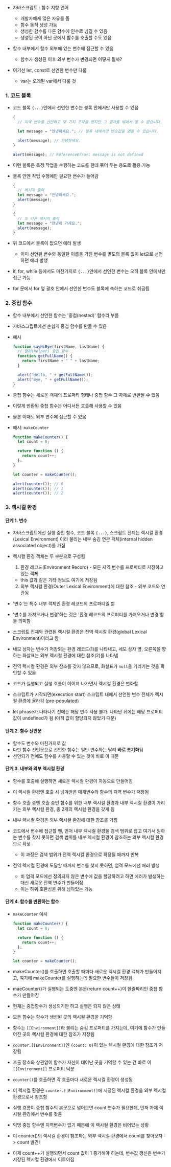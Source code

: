 - 자바스크립트 : 함수 지향 언어
  - 개발자에게 많은 자유를 줌
  - 함수 동적 생성 가능
  - 생성한 함수를 다른 함수에 인수로 넘길 수 있음
  - 생성된 곳이 아닌 곳에서 함수를 호출할 수도 있음
- 함수 내부에서 함수 외부에 있는 변수에 접근할 수 있음

  - 함수가 생성된 이후 외부 변수가 변경되면 어떻게 될까?

- 여기선 let, const로 선언한 변수만 다룸
  - var는 오래된 var에서 다룰 것

### 1. 코드 블록

- 코드 블록 `{...}`안에서 선언한 변수는 블록 안에서만 사용할 수 있음

  ```javascript
  {
    // 지역 변수를 선언하고 몇 가지 조작을 했지만 그 결과를 밖에서 볼 수 없습니다.

    let message = "안녕하세요."; // 블록 내에서만 변숫값을 얻을 수 있습니다.

    alert(message); // 안녕하세요.
  }

  alert(message); // ReferenceError: message is not defined
  ```

- 이런 블록은 특정 작업을 수행하는 코드를 한데 묶어 두는 용도로 활용 가능
- 블록 안엔 작업 수행에만 필요한 변수가 들어감

  ```javascript
  {
    // 메시지 출력
    let message = "안녕하세요.";
    alert(message);
  }

  {
    // 또 다른 메시지 출력
    let message = "안녕히 가세요.";
    alert(message);
  }
  ```

- 위 코드에서 블록이 없으면 에러 발생

  - 이미 선언된 변수와 동일한 이름을 가진 변수를 별도의 블록 없이 let으로 선언하면 에러 발생

- if, for, while 등에서도 마찬가지로 `{...}`안에서 선언한 변수는 오직 블록 안에서만 접근 가능
- for 문에서 for 옆 괄호 안에서 선언한 변수도 블록에 속하는 코드로 취급됨

### 2. 중첩 함수

- 함수 내부에서 선언한 함수는 '중첩(nested)' 함수라 부름
- 자바스크립트에선 손쉽게 중첩 함수를 만들 수 있음
- 예시

  ```javascript
  function sayHiBye(firstName, lastName) {
    // 헬퍼(helper) 중첩 함수
    function getFullName() {
      return firstName + " " + lastName;
    }

    alert("Hello, " + getFullName());
    alert("Bye, " + getFullName());
  }
  ```

- 중첩 함수는 새로운 객체의 프로퍼티 형태나 중첩 함수 그 자체로 반환될 수 있음
- 이렇게 반환된 중첩 함수는 어디서든 호출해 사용할 수 있음
- 물론 이때도 외부 변수에 접근할 수 있음

- 예시: `makeCounter`

  ```javascript
  function makeCounter() {
    let count = 0;

    return function () {
      return count++;
    };
  }

  let counter = makeCounter();

  alert(counter()); // 0
  alert(counter()); // 1
  alert(counter()); // 2
  ```

### 3. 렉시컬 환경

#### 단계 1. 변수

- 자바스크립트에선 실행 중인 함수, 코드 블록 `{...}`, 스크립트 전체는 렉시컬 환경(Lexical Environment) 이라 불리는 내부 숨김 연관 객체(internal hidden associated object)를 가짐

- 렉시컬 환경 객체는 두 부분으로 구성됨

  1. 환경 레코드(Environment Record) - 모든 지역 변수를 프로퍼티로 저장하고 있는 객체

  - this 값과 같은 기타 정보도 여기에 저장됨

  2. 외부 렉시컬 환경(Outer Lexical Environment)에 대한 참조 - 외부 코드와 연관됨

- '변수'는 특수 내부 객체인 환경 레코드의 프로퍼티일 뿐
- '변수를 가져오거나 변경'하는 것은 '환경 레코드의 프로퍼티를 가져오거나 변경'함을 의미함

- 스크립트 전체와 관련된 렉시컬 환경은 전역 렉시컬 환경(global Lexical Environment)이라고 함
- 네모 상자는 변수가 저장되는 환경 레코드(1)를 나타내고, 네모 상자 옆, 오른쪽을 향하는 화살표는 외부 렉시컬 환경에 대한 참조(2)를 나타냄
- 전역 렉시컬 환경은 외부 참조를 갖지 않으므로, 화살표가 `null`을 가리키는 것을 확인할 수 있음

- 코드가 실행되고 실행 흐름이 이어져 나가면서 렉시컬 환경은 변화함

- 스크립트가 시작되면(execution start) 스크립트 내에서 선언한 변수 전체가 렉시컬 환경에 올라감 (pre-populated)
- let phrase가 나타나기 전에는 해당 변수 사용 불가. 나타난 뒤에는 해당 프로퍼티 값이 undefined가 됨 (아직 값이 할당되지 않았기 때문)

#### 단계 2. 함수 선언문

- 함수도 변수와 마찬가지로 값
- 다만 함수 선언문으로 선언한 함수는 일반 변수와는 달리 **바로 초기화**됨
- 선언되기 전에도 함수를 사용할 수 있는 것이 바로 이 때문

#### 단계 3. 내부와 외부 렉시컬 환경

- 함수를 호출해 실행하면 새로운 렉시컬 환경이 자동으로 만들어짐
- 이 렉시컬 환경엔 호출 시 넘겨받은 매개변수와 함수의 지역 변수가 저장됨
- 함수 호출 중엔 호출 중인 함수를 위한 내부 렉시컬 환경과 내부 렉시컬 환경이 가리키는 외부 렉시컬 환경, 총 2개의 렉시컬 환경을 갖게 됨
- 내부 렉시컬 환경은 외부 렉시컬 환경에 대한 참조를 가짐
- 코드에서 변수에 접근할 땐, 먼저 내부 렉시컬 환경을 검색 범위로 잡고 여기서 원하는 변수를 찾지 못하면 검색 범위를 내부 렉시컬 환경이 참조하는 외부 렉시컬 환경으로 확장

  - 이 과정은 검색 범위가 전역 렉시컬 환경으로 확장될 때까지 반복

- 전역 렉시컬 환경에 도달할 때까지 변수를 찾지 못하면, 엄격 모드에선 에러 발생
  - 비 엄격 모드에선 정의되지 않은 변수에 값을 할당하려고 하면 에러가 발생하는 대신 새로운 전역 변수가 만들어짐
  - 이는 하위 호환성을 위해 남아있는 기능

#### 단계 4. 함수를 반환하는 함수

- `makeCounter` 예시

  ```javascript
  function makeCounter() {
    let count = 0;

    return function () {
      return count++;
    };
  }

  let counter = makeCounter();
  ```

- makeCounter()를 호출하면 호출할 때마다 새로운 렉시컬 환경 객체가 만들어지고, 여기에 makeCounter를 실행하는데 필요한 변수들이 저장됨
- maeCounter()가 실행되는 도중엔 본문(return count++)이 한줄짜리인 중첩 함수가 만들어짐
- 현재는 중첩함수가 생성되기만 하고 실행은 되지 않은 상태
- 모든 함수는 함수가 생성된 곳의 렉시컬 환경을 기억함
- 함수는 `[[Environment]]`라 불리는 숨김 프로퍼티를 가지는데, 여기에 함수가 만들어진 곳의 렉시컬 환경에 대한 참조가 저장됨
- `counter.[[Environment]]`엔 `{count: 0}`이 있는 렉시컬 환경에 대한 참조가 저장됨
- 호출 장소와 상관없이 함수가 자신이 태어난 곳을 기억할 수 있는 건 바로 이 `[[Environment]]` 프로퍼티 덕분
- `counter()`를 호출하면 각 호출마다 새로운 렉시컬 환경이 생성됨
- 이 렉시컬 환경은 `counter.[[Environment]]`에 저장된 렉시컬 환경을 외부 렉시컬 환경으로서 참조함
- 실행 흐름이 중첩 함수의 본문으로 넘어오면 count 변수가 필요한데, 먼저 자체 렉시컬 환경에서 변수를 찾음
- 익명 중첩 함수엔 지역변수가 없기 때문에 이 렉시컬 환경은 비어있는 상황
- 이 counter()의 렉시컬 환경이 참조하는 외부 렉시컬 환경에서 count를 찾아보자 -> count 발견!
- 이제 count++가 실행되면서 count 값이 1 증가해야 하는데, 변수값 갱신은 변수가 저장된 렉시컬 환경에서 이루어짐

